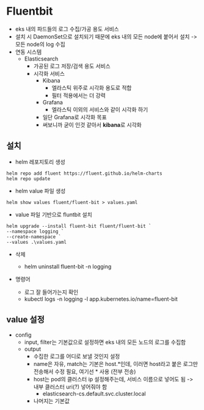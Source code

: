 # Fluentbit
- eks 내의 파드들의 로그 수집/가공 용도 서비스
- 설치 시 DaemonSet으로 설치되기 때문에 eks 내의 모든 node에 붙어서 설치 -> 모든 node의 log 수집
- 연동 시스템
  - Elasticsearch
    - 가공된 로그 저장/검색 용도 서비스
    - 시각화 서비스
      - Kibana
        - 엘라스틱 위주로 시각화 용도로 적합
        - 필터 적용에서는 더 강력
      - Grafana
        - 엘라스틱 이외의 서비스와 같이 시각화 하기
      - 일단 Grafana로 시각화 목표
      - 써보니까 굳이 인것 같아서 **kibana**로 시각화

## 설치
  - helm 레포지토리 생성
  ```angular2html
  helm repo add fluent https://fluent.github.io/helm-charts
  helm repo update
  ```
  - helm value 파일 생성
  ```angular2html
  helm show values fluent/fluent-bit > values.yaml
  ```
  - value 파일 기반으로 fluntbit 설치
  ```angular2html
  helm upgrade --install fluent-bit fluent/fluent-bit `
  --namespace logging `
  --create-namespace `
  --values .\values.yaml
  ```
  - 삭제
    -  helm uninstall fluent-bit -n logging

- 명령어
  - 로그 잘 들어가는지 확인
   - kubectl logs -n logging -l app.kubernetes.io/name=fluent-bit

## value 설정
  - config
    - input, filter는 기본값으로 설정하면 eks 내의 모든 노드의 로그를 수집함
    - output
      - 수집한 로그를 어디로 보낼 것인지 설정
      - name은 자유, match는 기본은 host.*인데, 이러면 host라고 붙은 로그만 전송해서 수정 필요, 여기선 * 사용 (전부 전송)
      - host는 pod의 클러스터 ip 설정해주는데, 서비스 이름으로 넣어도 됨 -> 내부 클러스터 uri(?) 넣어줘야 함
        - elasticsearch-cs.default.svc.cluster.local
      - 나머지는 기본값
